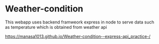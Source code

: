 # Weather-condition
 This webapp uses backend framweork express in node to serve data such as temperature which is obtained from weather api

https://manasa1013.github.io/Weather-condition--express-api_practice-/

